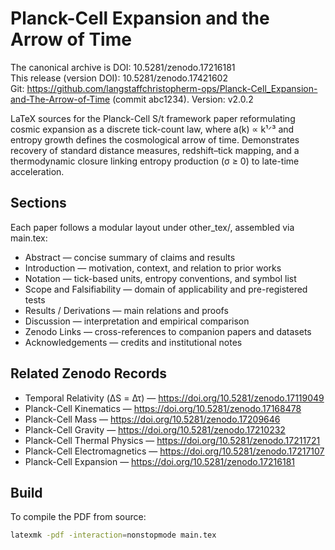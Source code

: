# Planck-Cell Expansion and the Arrow of Time

The canonical archive is DOI: 10.5281/zenodo.17216181  
This release (version DOI): 10.5281/zenodo.17421602  
Git: https://github.com/langstaffchristopherm-ops/Planck-Cell_Expansion-and-The-Arrow-of-Time (commit abc1234). Version: v2.0.2  

LaTeX sources for the Planck-Cell S/t framework paper reformulating cosmic expansion
as a discrete tick-count law, where a(k) ∝ k¹ᐟ³ and entropy growth defines the
cosmological arrow of time. Demonstrates recovery of standard distance measures,
redshift–tick mapping, and a thermodynamic closure linking entropy production
(σ ≥ 0) to late-time acceleration.

## Sections
Each paper follows a modular layout under other_tex/, assembled via main.tex:
- Abstract — concise summary of claims and results  
- Introduction — motivation, context, and relation to prior works  
- Notation — tick-based units, entropy conventions, and symbol list  
- Scope and Falsifiability — domain of applicability and pre-registered tests  
- Results / Derivations — main relations and proofs  
- Discussion — interpretation and empirical comparison  
- Zenodo Links — cross-references to companion papers and datasets  
- Acknowledgements — credits and institutional notes  

## Related Zenodo Records
- Temporal Relativity (ΔS = Δτ) — https://doi.org/10.5281/zenodo.17119049  
- Planck-Cell Kinematics — https://doi.org/10.5281/zenodo.17168478  
- Planck-Cell Mass — https://doi.org/10.5281/zenodo.17209646  
- Planck-Cell Gravity — https://doi.org/10.5281/zenodo.17210232  
- Planck-Cell Thermal Physics — https://doi.org/10.5281/zenodo.17211721  
- Planck-Cell Electromagnetics — https://doi.org/10.5281/zenodo.17217107  
- Planck-Cell Expansion — https://doi.org/10.5281/zenodo.17216181  

## Build
To compile the PDF from source:
```bash
latexmk -pdf -interaction=nonstopmode main.tex
